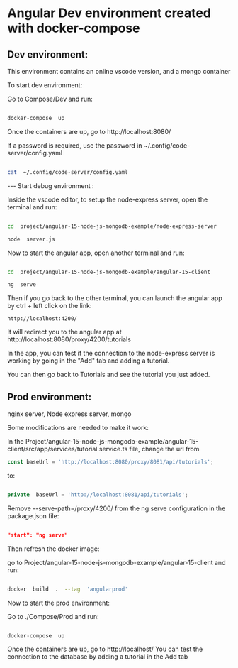 
# Angular Dev environment created with docker-compose



## Dev environment:

This environment contains an online vscode version, and a mongo container

  

To start dev environment:

Go to Compose/Dev and run:

```bash

docker-compose  up

```

Once the containers are up, go to http://localhost:8080/

If a password is required, use the password in ~/.config/code-server/config.yaml

```bash

cat  ~/.config/code-server/config.yaml

```

  

--- Start debug environment :

Inside the vscode editor, to setup the node-express server, open the terminal and run:

```bash

cd  project/angular-15-node-js-mongodb-example/node-express-server

node  server.js

```

  

Now to start the angular app, open another terminal and run:

```bash

cd  project/angular-15-node-js-mongodb-example/angular-15-client

ng  serve

```

  

Then if you go back to the other terminal, you can launch the angular app by ctrl + left click on the link:

```http://localhost:4200/```

It will redirect you to the angular app at http://localhost:8080/proxy/4200/tutorials

  

In the app, you can test if the connection to the node-express server is working by going in the "Add" tab and adding a tutorial.

You can then go back to Tutorials and see the tutorial you just added.

  

## Prod environment:

nginx server, Node express server, mongo

  

Some modifications are needed to make it work:

In the Project/angular-15-node-js-mongodb-example/angular-15-client/src/app/services/tutorial.service.ts file, change the url from 
```javascript
const baseUrl = 'http://localhost:8080/proxy/8081/api/tutorials'; 
``` 
to:

```javascript

private  baseUrl = 'http://localhost:8081/api/tutorials';

```

Remove --serve-path=/proxy/4200/ from the ng serve configuration in the package.json file:

```json

"start": "ng serve"

```

Then refresh the docker image:

go to Project/angular-15-node-js-mongodb-example/angular-15-client and run:

```bash

docker  build  .  --tag  'angularprod'

```

  

Now to start the prod environment:

Go to ./Compose/Prod and run:

```bash

docker-compose  up

```

  

Once the containers are up, go to http://localhost/
You can test the connection to the database by adding a tutorial in the Add tab
